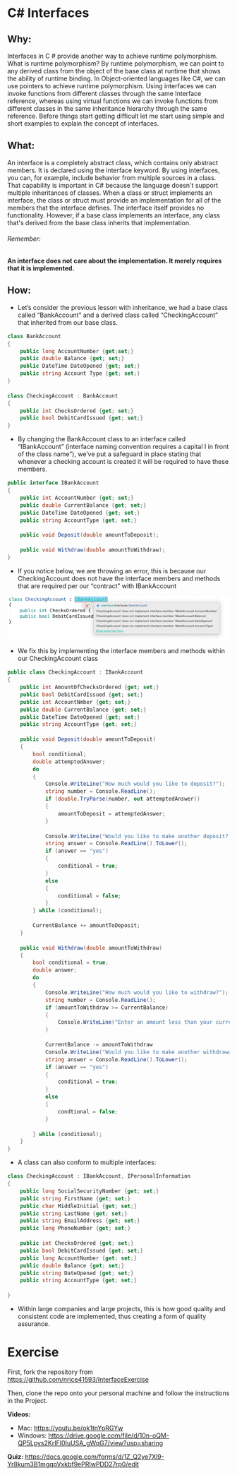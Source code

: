 # C# Interfaces

## Why: 
Interfaces in C # provide another way to achieve runtime polymorphism. What is runtime polymorphism? By runtime polymorphism, we can point to any derived class from the object of the base class at runtime that shows the ability of runtime binding. In Object-oriented languages like C#, we can use pointers to achieve runtime polymorphism. Using interfaces we can invoke functions from different classes through the same Interface reference, whereas using virtual functions we can invoke functions from different classes in the same inheritance hierarchy through the same reference. Before things start getting difficult let me start using simple and short examples to explain the concept of interfaces.

## What: 
An interface is a completely abstract class, which contains only abstract members.  It is declared using the interface keyword.
By using interfaces, you can, for example, include behavior from multiple sources in a class. That capability is important in C# because the language doesn't support multiple inheritances of classes. 
When a class or struct implements an interface, the class or struct must provide an implementation for all of the members that the interface defines. The interface itself provides no functionality. However, if a base class implements an interface, any class that's derived from the base class inherits that implementation.  

###### Remember:
**An interface does not care about the implementation. It merely requires that it is implemented.**

## How: 
- Let’s consider the previous lesson with inheritance, we had a base class called “BankAccount” and a derived class called “CheckingAccount” that inherited from our base class.

```cs
class BankAccount
{
	public long AccountNumber {get;set;}
	public double Balance {get; set;}
	public DateTime DateOpened {get; set;}
	public string Account Type {get; set;}
}

class CheckingAccount : BankAccount
{
	public int ChecksOrdered {get; set;}
	public bool DebitCardIssued {get; set;}
}
```

- By changing the BankAccount class to an interface called “IBankAccount” (interface naming convention requires a capital I in front of the class name”), we’ve put a safeguard in place stating that whenever a checking account is created it will be required to have these members.

```cs
public interface IBankAccount 
{
	public int AccountNumber {get; set;}
	public double CurrentBalance {get; set;}
	public DateTime DateOpened {get; set;}
	public string AccountType {get; set;}

	public void Deposit(double amountToDeposit);

	public void Withdraw(double amountToWithdraw);
}
```

- If you notice below, we are throwing an error, this is because our CheckingAccount does not have the interface members and methods that are required per our “contract” with IBankAccount

![Local File Path](../Images/Interfaces_Lecture/3rd-picture.png)

- We fix this by implementing the interface members and methods within our CheckingAccount class

```cs
public class CheckingAccount : IBankAccount
{
	public int AmountOfChecksOrdered {get; set;}
	public bool DebitCardIssued {get; set;}
	public int AccountNmber {get; set;}
	public double CurrentBalance {get; set;}
	public DateTime DateOpened {get; set;}
	public string AccountType {get; set;}

	public void Deposit(double amountToDeposit)
	{
		bool conditional;
		double attemptedAnswer;
		do
		{
			Console.WriteLine("How much would you like to deposit?");
			string number = Console.ReadLine();
			if (double.TryParse(number, out attemptedAnswer))
			{
				amountToDeposit = attemptedAnswer;
			}

			Console.WriteLine("Would you like to make another deposit? Yes or No");
			string answer = Console.ReadLine().ToLower();
			if (answer == "yes")
			{
				conditional = true;
			}
			else
			{
				conditional = false;
			}			
		} while (conditional);

		CurrentBalance += amountToDeposit;
	}

	public void Withdraw(double amountToWithdraw)
	{
		bool conditional = true;
		double answer;
		do
		{
			Console.WriteLine("How much would you like to withdraw?");
			string number = Console.ReadLine();
			if (amountToWithdraw >= CurrentBalance)
			{
				Console.WriteLine("Enter an amount less than your current balance!!!");				
			}
			
			CurrentBalance -= amountToWithdraw
			Console.WriteLine("Would you like to make another withdrawal?");
			string answer = Console.ReadLine().ToLower();
			if (answer == "yes")
			{
				conditional = true;
			}
			else
			{
				condtional = false;
			}
			
		} while (conditional);
	}
}
```
- A class can also conform to multiple interfaces:

```cs
class CheckingAccount : IBankAccount, IPersonalInformation
{
	public long SocialSecurityNumber {get; set;}
	public string FirstName {get; set;}
	public char MiddleInitial {get; set;}
	public string LastName {get; set;}
	public string EmailAddress {get; set;}
	public long PhoneNumber {get; set;}

	public int ChecksOrdered {get; set;}
	public bool DebitCardIssued {get; set;}
	public long AccountNumber {get; set;}
	public double Balance {get; set;}
	public string DateOpened {get; set;}
	public string AccountType {get; set;}

}
```

- Within large companies and large projects, this is how good quality and consistent code are implemented, thus creating a form of quality assurance. 


# Exercise 
First, fork the repository from https://github.com/nrice41593/InterfaceExercise

Then, clone the repo onto your personal machine and follow the instructions in the Project. 

 **Videos:**
- Mac: https://youtu.be/ok1tnYpRGYw
- Windows: https://drive.google.com/file/d/10n-oQM-QP5Lpys2KrIFI0IuUSA_gWqG7/view?usp=sharing

 **Quiz:**
https://docs.google.com/forms/d/1Z_Q2ye7Xl9-Yr8kum3B1mgqpVxkbf9ePRIwPDD27rp0/edit
